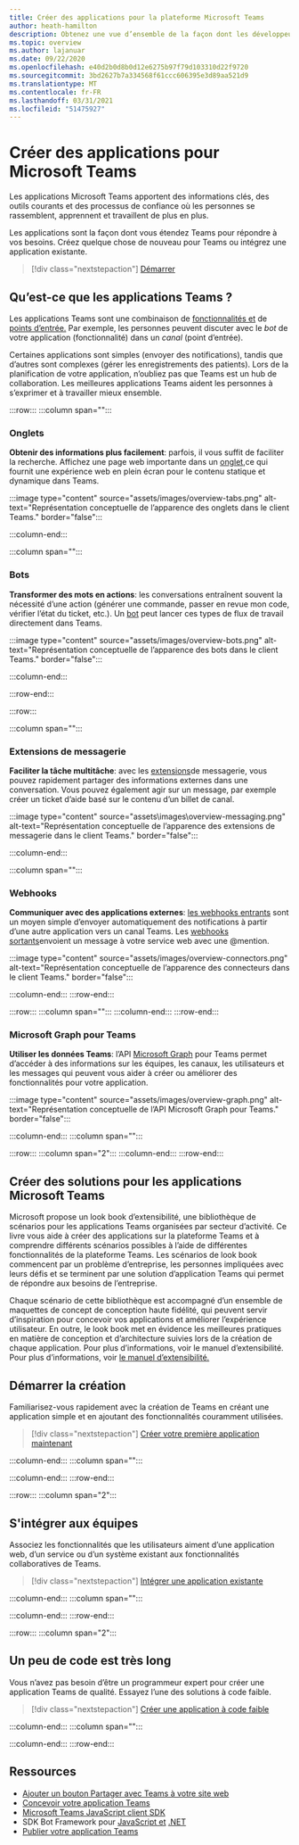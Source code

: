 ```yaml
---
title: Créer des applications pour la plateforme Microsoft Teams
author: heath-hamilton
description: Obtenez une vue d’ensemble de la façon dont les développeurs peuvent étendre les fonctionnalités de Microsoft Teams avec des applications personnalisées.
ms.topic: overview
ms.author: lajanuar
ms.date: 09/22/2020
ms.openlocfilehash: e40d2b0d8b0d12e6275b97f79d103310d22f9720
ms.sourcegitcommit: 3bd2627b7a334568f61ccc606395e3d89aa521d9
ms.translationtype: MT
ms.contentlocale: fr-FR
ms.lasthandoff: 03/31/2021
ms.locfileid: "51475927"
---
```

# <a name="build-apps-for-microsoft-teams"></a>Créer des applications pour Microsoft Teams

Les applications Microsoft Teams apportent des informations clés, des outils courants et des processus de confiance où les personnes se rassemblent, apprennent et travaillent de plus en plus.

Les applications sont la façon dont vous étendez Teams pour répondre à vos besoins. Créez quelque chose de nouveau pour Teams ou intégrez une application existante.

> [!div class="nextstepaction"]
> [Démarrer](build-your-first-app/build-first-app-overview.md)

## <a name="what-are-teams-apps"></a>Qu’est-ce que les applications Teams ?

Les applications Teams sont une combinaison de [fonctionnalités et](concepts/capabilities-overview.md) de [points d’entrée.](concepts/extensibility-points.md) Par exemple, les personnes peuvent discuter avec le *bot* de votre application (fonctionnalité) dans un *canal* (point d’entrée).

Certaines applications sont simples (envoyer des notifications), tandis que d’autres sont complexes (gérer les enregistrements des patients). Lors de la planification de votre application, n’oubliez pas que Teams est un hub de collaboration. Les meilleures applications Teams aident les personnes à s’exprimer et à travailler mieux ensemble.

:::row:::
   :::column span="":::

### <a name="tabs"></a>Onglets

**Obtenir des informations plus facilement**: parfois, il vous suffit de faciliter la recherche. Affichez une page web importante dans un [onglet,](tabs/what-are-tabs.md)ce qui fournit une expérience web en plein écran pour le contenu statique et dynamique dans Teams.

:::image type="content" source="assets/images/overview-tabs.png" alt-text="Représentation conceptuelle de l’apparence des onglets dans le client Teams." border="false":::

   :::column-end:::

   :::column span="":::

### <a name="bots"></a>Bots

**Transformer des mots en actions**: les conversations entraînent souvent la nécessité d’une action (générer une commande, passer en revue mon code, vérifier l’état du ticket, etc.). Un [bot](bots/what-are-bots.md) peut lancer ces types de flux de travail directement dans Teams.

:::image type="content" source="assets/images/overview-bots.png" alt-text="Représentation conceptuelle de l’apparence des bots dans le client Teams." border="false":::

   :::column-end:::

:::row-end:::

:::row:::

   :::column span="":::

### <a name="messaging-extensions"></a>Extensions de messagerie

**Faciliter la tâche multitâche**: avec les [extensions](messaging-extensions/what-are-messaging-extensions.md)de messagerie, vous pouvez rapidement partager des informations externes dans une conversation. Vous pouvez également agir sur un message, par exemple créer un ticket d’aide basé sur le contenu d’un billet de canal.

:::image type="content" source="assets\images\overview-messaging.png" alt-text="Représentation conceptuelle de l’apparence des extensions de messagerie dans le client Teams." border="false":::

   :::column-end:::

   :::column span="":::

### <a name="webhooks"></a>Webhooks

**Communiquer avec des applications externes**: [les webhooks entrants](webhooks-and-connectors/what-are-webhooks-and-connectors.md#incoming-webhooks) sont un moyen simple d’envoyer automatiquement des notifications à partir d’une autre application vers un canal Teams. Les [webhooks sortants](webhooks-and-connectors/what-are-webhooks-and-connectors.md#outgoing-webhooks)envoient un message à votre service web avec une @mention.

:::image type="content" source="assets/images/overview-connectors.png" alt-text="Représentation conceptuelle de l’apparence des connecteurs dans le client Teams." border="false":::

   :::column-end:::
:::row-end:::

:::row:::
   :::column span="":::
   :::column-end:::
:::row-end:::

### <a name="microsoft-graph-for-teams"></a>Microsoft Graph pour Teams

**Utiliser les données Teams**: l’API [Microsoft Graph](https://docs.microsoft.com/graph/teams-concept-overview) pour Teams permet d’accéder à des informations sur les équipes, les canaux, les utilisateurs et les messages qui peuvent vous aider à créer ou améliorer des fonctionnalités pour votre application.

:::image type="content" source="assets/images/overview-graph.png" alt-text="Représentation conceptuelle de l’API Microsoft Graph pour Teams." border="false":::

   :::column-end:::
   :::column span="":::

:::row:::
   :::column span="2":::
   :::column-end:::
:::row-end:::

## <a name="build-solutions-for-microsoft-teams-apps"></a>Créer des solutions pour les applications Microsoft Teams
 
Microsoft propose un look book d’extensibilité, une bibliothèque de scénarios pour les applications Teams organisées par secteur d’activité. Ce livre vous aide à créer des applications sur la plateforme Teams et à comprendre différents scénarios possibles à l’aide de différentes fonctionnalités de la plateforme Teams. Les scénarios de look book commencent par un problème d’entreprise, les personnes impliquées avec leurs défis et se terminent par une solution d’application Teams qui permet de répondre aux besoins de l’entreprise.

Chaque scénario de cette bibliothèque est accompagné d’un ensemble de maquettes de concept de conception haute fidélité, qui peuvent servir d’inspiration pour concevoir vos applications et améliorer l’expérience utilisateur. En outre, le look book met en évidence les meilleures pratiques en matière de conception et d’architecture suivies lors de la création de chaque application. Pour plus d’informations, voir le manuel d’extensibilité. Pour plus d’informations, voir [le manuel d’extensibilité.](https://adoption.microsoft.com/extensibility-look-book/scenarios/) 

## <a name="start-building"></a>Démarrer la création

Familiarisez-vous rapidement avec la création de Teams en créant une application simple et en ajoutant des fonctionnalités couramment utilisées.

> [!div class="nextstepaction"]
> [Créer votre première application maintenant](build-your-first-app/build-first-app-overview.md)

   :::column-end:::
   :::column span="":::

   :::column-end:::
:::row-end:::

:::row:::
   :::column span="2":::

## <a name="integrate-with-teams"></a>S'intégrer aux équipes

Associez les fonctionnalités que les utilisateurs aiment d’une application web, d’un service ou d’un système existant aux fonctionnalités collaboratives de Teams.

> [!div class="nextstepaction"]
> [Intégrer une application existante](samples/integrating-web-apps.md)

   :::column-end:::
   :::column span="":::

   :::column-end:::
:::row-end:::

:::row:::
   :::column span="2":::

## <a name="a-little-code-goes-a-long-way"></a>Un peu de code est très long

Vous n’avez pas besoin d’être un programmeur expert pour créer une application Teams de qualité. Essayez l’une des solutions à code faible.

> [!div class="nextstepaction"]
> [Créer une application à code faible](samples/teams-low-code-solutions.md)

   :::column-end:::
   :::column span="":::

   :::column-end:::
:::row-end:::

## <a name="resources"></a>Ressources

* [Ajouter un bouton Partager avec Teams à votre site web](concepts/build-and-test/share-to-teams.md)
* [Concevoir votre application Teams](concepts/design/design-teams-app-overview.md)
* [Microsoft Teams JavaScript client SDK](https://docs.microsoft.com/javascript/api/@microsoft/teams-js/?view=msteams-client-js-latest&preserve-view=true)
* SDK Bot Framework pour [JavaScript et](https://github.com/Microsoft/botbuilder-js) [.NET](https://github.com/Microsoft/botbuilder-dotnet/)
* [Publier votre application Teams](concepts/deploy-and-publish/overview.md)

